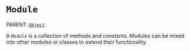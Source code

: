 `Module`
========

PARENT: [`Object`](../object)

A `Module` is a collection of methods and constants.  Modules can be mixed into
other modules or classes to extend their functionality.
